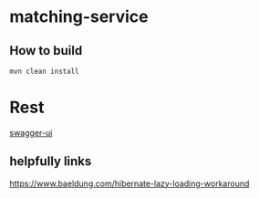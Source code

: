 # matching-service
## How to build

```
mvn clean install
```

# Rest
[swagger-ui](http://localhost:8080/swagger-ui/index.html)

## helpfully links

https://www.baeldung.com/hibernate-lazy-loading-workaround
